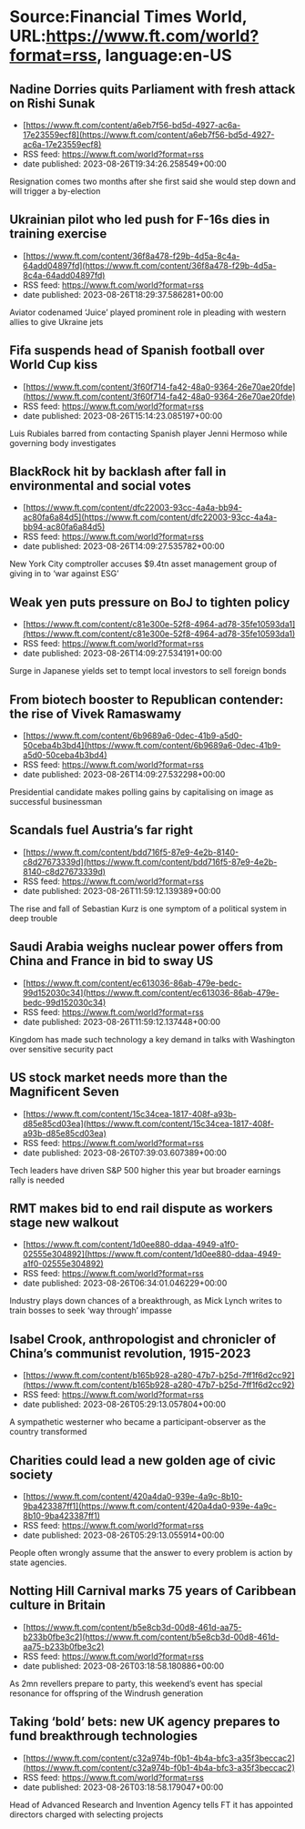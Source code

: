 # Source:Financial Times World, URL:https://www.ft.com/world?format=rss, language:en-US

## Nadine Dorries quits Parliament with fresh attack on Rishi Sunak
 - [https://www.ft.com/content/a6eb7f56-bd5d-4927-ac6a-17e23559ecf8](https://www.ft.com/content/a6eb7f56-bd5d-4927-ac6a-17e23559ecf8)
 - RSS feed: https://www.ft.com/world?format=rss
 - date published: 2023-08-26T19:34:26.258549+00:00

Resignation comes two months after she first said she would step down and will trigger a by-election

## Ukrainian pilot who led push for F-16s dies in training exercise
 - [https://www.ft.com/content/36f8a478-f29b-4d5a-8c4a-64add04897fd](https://www.ft.com/content/36f8a478-f29b-4d5a-8c4a-64add04897fd)
 - RSS feed: https://www.ft.com/world?format=rss
 - date published: 2023-08-26T18:29:37.586281+00:00

Aviator codenamed ‘Juice’ played prominent role in pleading with western allies to give Ukraine jets

## Fifa suspends head of Spanish football over World Cup kiss
 - [https://www.ft.com/content/3f60f714-fa42-48a0-9364-26e70ae20fde](https://www.ft.com/content/3f60f714-fa42-48a0-9364-26e70ae20fde)
 - RSS feed: https://www.ft.com/world?format=rss
 - date published: 2023-08-26T15:14:23.085197+00:00

Luis Rubiales barred from contacting Spanish player Jenni Hermoso while governing body investigates

## BlackRock hit by backlash after fall in environmental and social votes
 - [https://www.ft.com/content/dfc22003-93cc-4a4a-bb94-ac80fa6a84d5](https://www.ft.com/content/dfc22003-93cc-4a4a-bb94-ac80fa6a84d5)
 - RSS feed: https://www.ft.com/world?format=rss
 - date published: 2023-08-26T14:09:27.535782+00:00

New York City comptroller accuses $9.4tn asset management group of giving in to ‘war against ESG’

## Weak yen puts pressure on BoJ to tighten policy
 - [https://www.ft.com/content/c81e300e-52f8-4964-ad78-35fe10593da1](https://www.ft.com/content/c81e300e-52f8-4964-ad78-35fe10593da1)
 - RSS feed: https://www.ft.com/world?format=rss
 - date published: 2023-08-26T14:09:27.534191+00:00

Surge in Japanese yields set to tempt local investors to sell foreign bonds

## From biotech booster to Republican contender: the rise of Vivek Ramaswamy
 - [https://www.ft.com/content/6b9689a6-0dec-41b9-a5d0-50ceba4b3bd4](https://www.ft.com/content/6b9689a6-0dec-41b9-a5d0-50ceba4b3bd4)
 - RSS feed: https://www.ft.com/world?format=rss
 - date published: 2023-08-26T14:09:27.532298+00:00

Presidential candidate makes polling gains by capitalising on image as successful businessman

## Scandals fuel Austria’s far right
 - [https://www.ft.com/content/bdd716f5-87e9-4e2b-8140-c8d27673339d](https://www.ft.com/content/bdd716f5-87e9-4e2b-8140-c8d27673339d)
 - RSS feed: https://www.ft.com/world?format=rss
 - date published: 2023-08-26T11:59:12.139389+00:00

The rise and fall of Sebastian Kurz is one symptom of a political system in deep trouble

## Saudi Arabia weighs nuclear power offers from China and France in bid to sway US
 - [https://www.ft.com/content/ec613036-86ab-479e-bedc-99d152030c34](https://www.ft.com/content/ec613036-86ab-479e-bedc-99d152030c34)
 - RSS feed: https://www.ft.com/world?format=rss
 - date published: 2023-08-26T11:59:12.137448+00:00

Kingdom has made such technology a key demand in talks with Washington over sensitive security pact

## US stock market needs more than the Magnificent Seven
 - [https://www.ft.com/content/15c34cea-1817-408f-a93b-d85e85cd03ea](https://www.ft.com/content/15c34cea-1817-408f-a93b-d85e85cd03ea)
 - RSS feed: https://www.ft.com/world?format=rss
 - date published: 2023-08-26T07:39:03.607389+00:00

Tech leaders have driven S&amp;P 500 higher this year but broader earnings rally is needed

## RMT makes bid to end rail dispute as workers stage new walkout
 - [https://www.ft.com/content/1d0ee880-ddaa-4949-a1f0-02555e304892](https://www.ft.com/content/1d0ee880-ddaa-4949-a1f0-02555e304892)
 - RSS feed: https://www.ft.com/world?format=rss
 - date published: 2023-08-26T06:34:01.046229+00:00

Industry plays down chances of a breakthrough, as Mick Lynch writes to train bosses to seek ‘way through’ impasse

## Isabel Crook, anthropologist and chronicler of China’s communist revolution, 1915-2023
 - [https://www.ft.com/content/b165b928-a280-47b7-b25d-7ff1f6d2cc92](https://www.ft.com/content/b165b928-a280-47b7-b25d-7ff1f6d2cc92)
 - RSS feed: https://www.ft.com/world?format=rss
 - date published: 2023-08-26T05:29:13.057804+00:00

A sympathetic westerner who became a participant-observer as the country transformed

## Charities could lead a new golden age of civic society
 - [https://www.ft.com/content/420a4da0-939e-4a9c-8b10-9ba423387ff1](https://www.ft.com/content/420a4da0-939e-4a9c-8b10-9ba423387ff1)
 - RSS feed: https://www.ft.com/world?format=rss
 - date published: 2023-08-26T05:29:13.055914+00:00

People often wrongly assume that the answer to every problem is action by state agencies.

## Notting Hill Carnival marks 75 years of Caribbean culture in Britain
 - [https://www.ft.com/content/b5e8cb3d-00d8-461d-aa75-b233b0fbe3c2](https://www.ft.com/content/b5e8cb3d-00d8-461d-aa75-b233b0fbe3c2)
 - RSS feed: https://www.ft.com/world?format=rss
 - date published: 2023-08-26T03:18:58.180886+00:00

As 2mn revellers prepare to party, this weekend’s event has special resonance for offspring of the Windrush generation

## Taking ‘bold’ bets: new UK agency prepares to fund breakthrough technologies
 - [https://www.ft.com/content/c32a974b-f0b1-4b4a-bfc3-a35f3beccac2](https://www.ft.com/content/c32a974b-f0b1-4b4a-bfc3-a35f3beccac2)
 - RSS feed: https://www.ft.com/world?format=rss
 - date published: 2023-08-26T03:18:58.179047+00:00

Head of Advanced Research and Invention Agency tells FT it has appointed directors charged with selecting projects

